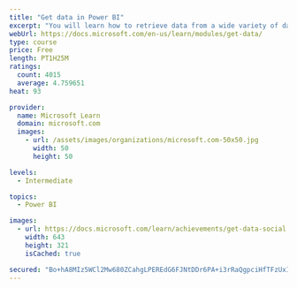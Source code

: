 ```yaml
---
title: "Get data in Power BI"
excerpt: "You will learn how to retrieve data from a wide variety of data sources, including Microsoft Excel, relational databases, and NoSQL data stores. You will also learn how to improve performance while retrieving data."
webUrl: https://docs.microsoft.com/en-us/learn/modules/get-data/
type: course
price: Free
length: PT1H25M
ratings:
  count: 4015
  average: 4.759651
heat: 93

provider:
  name: Microsoft Learn
  domain: microsoft.com
  images:
    - url: /assets/images/organizations/microsoft.com-50x50.jpg
      width: 50
      height: 50

levels:
  - Intermediate

topics:
  - Power BI

images:
  - url: https://docs.microsoft.com/learn/achievements/get-data-social.png
    width: 643
    height: 321
    isCached: true

secured: "Bo+hA8MIz5WCl2Mw680ZCahgLPEREdG6FJNtDDr6PA+i3rRaQgpciHfTFzUxIMYh1FJ3dHsac4hUXox9omgRz2ClCUEwpHGst/MJpbl2VeI46ltwAnygAMUHVPue/y9+V+sSIrh6wbqEnPjD97+hqdLVoWb1EJDeOAX+4qWxkrBQRafnapZNnxnzrp0BytkEM3Zr3/oJ2ap+DyTUt6sJRgTrK7K+cTnVME/iMB8p/VAIhwG990z7Dm9Lwy1C/QLrcWEhHUvWh6FqC2/N1u+50K4nUBEgO14ZA0nzIrWev9oKkCWhavw6LuzgONIt2TTy0+0T29JrArEQNdbvuIGXp8Yopi4wkYugvWg47HQNcLO8kTv7cJhCGQblQhWId2nlTy5dbG7Z+CE9ZQulJN12zHTOBRUSYNoS1ePyKwMlh7M=;eu/+QeNObsJuO88mzje5Sg=="
---
```


